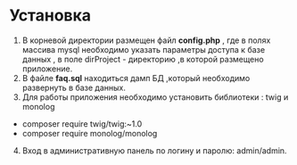 # Установка

1. В корневой директории размещен файл **config.php** , где в полях массива mysql необходимо указать параметры доступа к базе данных , в поле dirProject  - директорию ,в которой размещено приложение.
2. В файле **faq.sql**  находиться дамп БД  ,который необходимо развернуть в базе данных.
3. Для работы приложения необходимо установить библиотеки : twig и monolog
  *	composer require twig/twig:~1.0
  *	composer require monolog/monolog
4. Вход в административную панель по логину и паролю: admin/admin.
